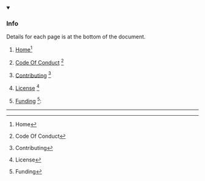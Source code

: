 <details open><summary><h3>Info</h1></summary>

Details for each page is at the bottom of the document.

1. [Home](/README.md)[^1]

2. [Code Of Conduct](/docs/CODE_OF_CONDUCT.md) [^2]
 
3. [Contributing](/docs/CONTRIBUTING.md) [^3]

4. [License](License) [^4]

5. [Funding](/.github/FUNDING.yml) [^5]:

</details>

***

[^1]: Home

[^2]: Code Of Conduct

[^3]: Contributing

[^4]: License

[^5]: Funding